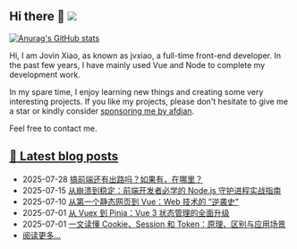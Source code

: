 ## Hi there 👋 ![](https://komarev.com/ghpvc/?username=jvxiao&color=blue&style=plastic)

<!--
**jvxiao/jvxiao** is a ✨ _special_ ✨ repository because its `README.md` (this file) appears on your GitHub profile.

Here are some ideas to get you started:

- 🔭 I’m currently working on ...
- 🌱 I’m currently learning ...
- 👯 I’m looking to collaborate on ...
- 🤔 I’m looking for help with ...
- 💬 Ask me about ...
- 📫 How to reach me: ... 
- 😄 Pronouns: ...
- ⚡ Fun fact: ...
-->

[![Anurag's GitHub stats](https://github-readme-stats.vercel.app/api?username=jvxiao)](https://github.com/jvxiao)

Hi, I am Jovin Xiao, as known as jvxiao, a full-time front-end developer. In the past few years, I have mainly used Vue and Node to complete my development work. 

In my spare time, I enjoy learning new things and creating some very interesting projects. If you like my projects, please don't hesitate to give me a star or kindly consider [sponsoring me by afdian](https://afdian.com/a/jvxiao).

Feel free to contact me.

## [:memo: Latest blog posts](https://jvxiao.cn)
<!-- blog-start-->
- 2025-07-28 [搞前端还有出路吗？如果有，在哪里？](https://www.jvxiao.cn/posts/future-of-front-end-development.html)
- 2025-07-15 [从崩溃到稳定：前端开发者必学的 Node.js 守护进程实战指南](https://www.jvxiao.cn/posts/create-daemond-with-node.html)
- 2025-07-10 [从第一个静态网页到 Vue：Web 技术的 “逆袭史”](https://www.jvxiao.cn/posts/web-history.html)
- 2025-07-01 [从 Vuex 到 Pinia：Vue 3 状态管理的全面升级](https://www.jvxiao.cn/posts/from-vuex-to-pinia.html)
- 2025-07-01 [一文读懂 Cookie、Session 和 Token：原理、区别与应用场景](https://www.jvxiao.cn/posts/cookie-session-token.html)
- [阅读更多...](https://www.jvxiao.cn/archives/)
<!-- blog-end -->
